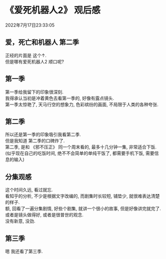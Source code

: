 # 《爱死机器人2》 观后感
2022年7月17日23:33:05

##  爱，死亡和机器人 第二季
正经的片面是 这个↑.  
但是哪有爱死机器人2 顺口呢? 

## 第一季
第一季给我留下的印象很深刻.  
我得承认当初是冲着黄色去看第一季的, 好像有露点镜头.  
第一季太惊艳了, 天马行空的想象力, 色彩缤纷的画面, 不局限于人类的各种夸张.  

## 第二季
所以还是第一季的印象吸引我看第二季.  
但是我知道 第二季的口碑炸了.  
第二季, 是和 《邪不压正》 同一个周末看的, 最多十几分钟一集, 非常适合下饭.  
(似乎现在自己的吃饭时间, 绝不不会简单的单纯干饭了, 都需要手机下饭, 需要信息的输入)  

## 分集观感
这个时间久远, 看过就忘.  
看知乎的分析, 不少是根据文字改编的, 而剧集时长较短, 铺垫少, 就很难表达清楚的样子.  
额, 回看了一遍分集剧情, 好些个剧集, 就讲一个很小的故事, 但是好像讲完就完了.  
或者是镜头做得好, 或者是很普世的观念.  
没有新意, 没劲.  

## 第三季
嗯 我还看了第三季.  